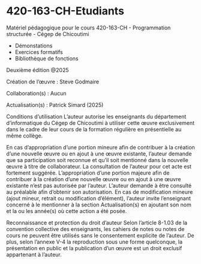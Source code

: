 # 420-163-CH-Etudiants

Matériel pédagogique pour le cours 420-163-CH - Programmation structurée - Cégep de Chicoutimi

* Démonstations
* Exercices formatifs
* Bibliothèque de fonctions



Deuxième édition @2025

Création de l’œuvre : Steve Godmaire

Collaboration(s) :    Aucun

Actualisation(s) : 	  Patrick Simard (2025)

Conditions d’utilisation
L’auteur autorise les enseignants du département d’informatique du Cégep de Chicoutimi à utiliser cette œuvre exclusivement dans le cadre de leur cours de la formation régulière en présentielle au même collège.

En cas d’appropriation d’une portion mineure afin de contribuer à la création d’une nouvelle œuvre ou en ajout à une œuvre existante, l’auteur demande que sa participation soit reconnue et qu’il soit mentionné dans la nouvelle œuvre à titre de collaborateur. La consultation de l’auteur pour cet acte est fortement suggérée.
L’appropriation d’une portion majeure afin de contribuer à la création d’une nouvelle œuvre ou en ajout à une œuvre existante n’est pas autorisée par l’auteur. L’auteur demande à être consulté au préalable afin d’obtenir son autorisation.
En cas de modification mineure (ajout mineur, retrait ou modification d’élément), l’auteur invite l’enseignant concerné à le mentionner à la section Actualisation(s) en ajoutant son nom et la ou les année(s) où cette action a été posée.

Reconnaissance et protection du droit d’auteur
Selon l’article 8-1.03 de la convention collective des enseignants, les cahiers de notes ou notes de cours ne peuvent être utilisés sans le consentement explicite de l’auteur. De plus, selon l’annexe V-4 la reproduction sous une forme quelconque, la présentation en public et la publication d’un œuvre est un droit exclusif appartenant à l’auteur.

